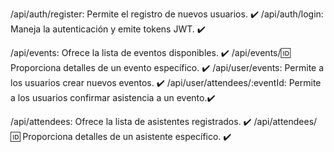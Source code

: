 /api/auth/register: Permite el registro de nuevos usuarios. ✔️
/api/auth/login: Maneja la autenticación y emite tokens JWT. ✔️

/api/events: Ofrece la lista de eventos disponibles. ✔️
/api/events/:id: Proporciona detalles de un evento específico. ✔️
/api/user/events: Permite a los usuarios crear nuevos eventos. ✔️ <!-- Con auth -->
/api/user/attendees/:eventId: Permite a los usuarios confirmar asistencia a un evento.✔️

/api/attendees: Ofrece la lista de asistentes registrados. ✔️
/api/attendees/:id: Proporciona detalles de un asistente específico. ✔️

<!-- Puedo tener usuarios (que pueden asistir a eventos o no)
     Puedo tener asistentes a eventos (pero que no estén registrados como users
     En los eventos tengo un array de los asistentes que van
) -->